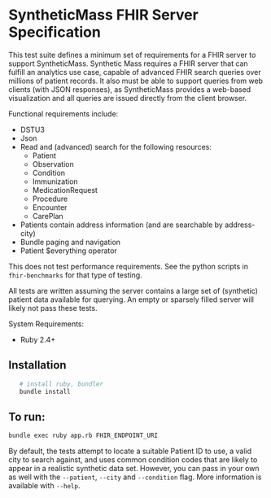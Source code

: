 SyntheticMass FHIR Server Specification
============================

This test suite defines a minimum set of requirements for a FHIR server to support SyntheticMass.  Synthetic Mass requires 
a FHIR server that can fulfill an analytics use case, capable of advanced FHIR search queries over
millions of patient records.  It also must be able to support queries from web clients (with JSON responses), 
as SyntheticMass provides a web-based visualization and all queries are issued directly from the client browser.

Functional requirements include:

* DSTU3
* Json
* Read and (advanced) search for the following resources:
    * Patient
    * Observation
    * Condition
    * Immunization
    * MedicationRequest
    * Procedure
    * Encounter
    * CarePlan
* Patients contain address information (and are searchable by address-city)
* Bundle paging and navigation
* Patient $everything operator

This does not test performance requirements.  See the python scripts in `fhir-benchmarks` for that type of testing.

All tests are written assuming the server contains a large set of (synthetic) patient data available for querying.
An empty or sparsely filled server will likely not pass these tests.

System Requirements:
* Ruby 2.4+

Installation
------------
```sh
   # install ruby, bundler
   bundle install
```

To run:
------------

```sh
bundle exec ruby app.rb FHIR_ENDPOINT_URI
```

By default, the tests attempt to locate a suitable Patient ID to use, a valid city to search against, and uses
common condition codes that are likely to appear in a realistic synthetic data set.  However, you can pass in 
your own as well with the `--patient`, `--city` and `--condition` flag.  More information is available with `--help`.
